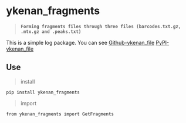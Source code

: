 # ykenan_fragments

> **`Forming fragments files through three files (barcodes.txt.gz, .mtx.gz and .peaks.txt)`**

This is a simple log package. You can see
[Github-ykenan_file](https://github.com/YuZhengM/ykenan_fragments)
[PyPI-ykenan_file](https://pypi.org/project/ykenan-fragments/)

## Use

> install

```shell
pip install ykenan_fragments
```

> import

```shell
from ykenan_fragments import GetFragments
```

